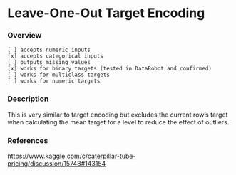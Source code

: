 # Leave-One-Out Target Encoding

### Overview
```
[ ] accepts numeric inputs
[x] accepts categorical inputs
[ ] outputs missing values
[x] works for binary targets (tested in DataRobot and confirmed)
[ ] works for multiclass targets
[ ] works for numeric targets 
```
### Description

This is very similar to target encoding but excludes the current row’s target when calculating the mean target for a level to reduce the effect of outliers.

### References

https://www.kaggle.com/c/caterpillar-tube-pricing/discussion/15748#143154
